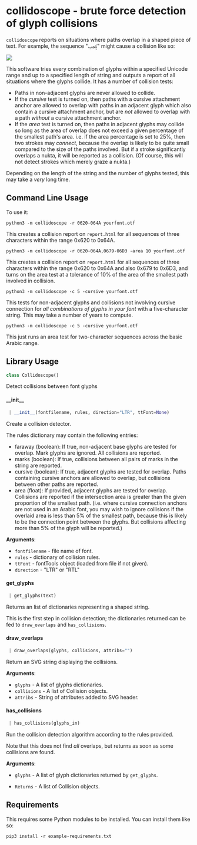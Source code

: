 # collidoscope - brute force detection of glyph collisions

`collidoscope` reports on situations where paths overlap in a shaped
piece of text. For example, the sequence "ؼجب" might cause a collision like so:

![](sample-collision.png)

This software tries every combination of glyphs within a specified Unicode range and up to a specified length of string and outputs a report of all situations where the glyphs collide. It has a number of collision tests:

* Paths in non-adjacent glyphs are never allowed to collide.
* If the *cursive* test is turned on, then paths with a cursive attachment anchor are allowed to overlap with paths in an adjacent glyph which also contain a cursive attachment anchor, but are *not* allowed to overlap with a path *without* a cursive attachment anchor.
* If the *area* test is turned on, then paths in adjacent glyphs may collide so long as the area of overlap does not exceed a given percentage of the smallest path's area. i.e. if the area percentage is set to 25%, then two strokes may *connect*, because the overlap is likely to be quite small compared to the size of the paths involved. But if a stroke significantly overlaps a nukta, it will be reported as a collision. (Of course, this will not detect strokes which merely graze a nukta.)

Depending on the length of the string and the number of glyphs tested, this may take a *very* long time.

## Command Line Usage

To use it:

    python3 -m collidoscope -r 0620-064A yourfont.otf

This creates a collision report on `report.html` for all sequences of three characters within the range 0x620 to 0x64A.

    python3 -m collidoscope -r 0620-064A,0679-06D3 -area 10 yourfont.otf

This creates a collision report on `report.html` for all sequences of three characters within the range 0x620 to 0x64A and also 0x679 to 0x6D3, and turns on the area test at a tolerance of 10% of the area of the smallest path involved in collision.

    python3 -m collidoscope -c 5 -cursive yourfont.otf

This tests for non-adjacent glyphs and collisions not involving cursive connection for *all combinations of glyphs in your font* with a five-character string. This may take a number of years to compute.

    python3 -m collidoscope -c 5 -cursive yourfont.otf

This just runs an area test for two-character sequences across the basic Arabic range.

## Library Usage

```python
class Collidoscope()
```

Detect collisions between font glyphs

<a name="collidoscope.Collidoscope.__init__"></a>
#### \_\_init\_\_

```python
 | __init__(fontfilename, rules, direction="LTR", ttFont=None)
```

Create a collision detector.

The rules dictionary may contain the following entries:

* faraway (boolean): If true, non-adjacent base glyphs are tested for
overlap. Mark glyphs are ignored. All collisions are reported.
* marks (boolean): If true, collisions between all pairs of marks in
the string are reported.
* cursive (boolean): If true, adjacent glyphs are tested for overlap.
Paths containing cursive anchors are allowed to overlap, but
collisions between other paths are reported.
* area (float): If provided, adjacent glyphs are tested for overlap.
Collisions are reported if the intersection area is greater than
the given proportion of the smallest path. (i.e. where cursive
connection anchors are not used in an Arabic font, you may wish
to ignore collisions if the overlaid area is less than 5% of the
smallest path, because this is likely to be the connection point
between the glyphs. But collisions affecting more than 5% of the
glyph will be reported.)

**Arguments**:

- `fontfilename` - file name of font.
- `rules` - dictionary of collision rules.
- `ttFont` - fontTools object (loaded from file if not given).
- `direction` - "LTR" or "RTL"

<a name="collidoscope.Collidoscope.get_glyphs"></a>
#### get\_glyphs

```python
 | get_glyphs(text)
```

Returns an list of dictionaries representing a shaped string.

This is the first step in collision detection; the dictionaries
returned can be fed to ``draw_overlaps`` and ``has_collisions``.

<a name="collidoscope.Collidoscope.draw_overlaps"></a>
#### draw\_overlaps

```python
 | draw_overlaps(glyphs, collisions, attribs="")
```

Return an SVG string displaying the collisions.

**Arguments**:

- `glyphs` - A list of glyphs dictionaries.
- `collisions` - A list of Collision objects.
- `attribs` - String of attributes added to SVG header.

<a name="collidoscope.Collidoscope.has_collisions"></a>
#### has\_collisions

```python
 | has_collisions(glyphs_in)
```

Run the collision detection algorithm according to the rules provided.

Note that this does not find *all* overlaps, but returns as soon
as some collisions are found.

**Arguments**:

- `glyphs` - A list of glyph dictionaries returned by ``get_glyphs``.
  
- `Returns` - A list of Collision objects.


## Requirements

This requires some Python modules to be installed. You can install them like so:

    pip3 install -r example-requirements.txt
